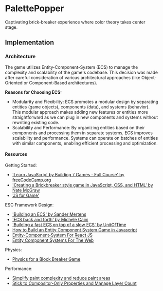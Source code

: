 # PalettePopper

Captivating brick-breaker experience where color theory takes center stage.

## Implementation

### Architecture

The game utilizes Entity-Component-System (ECS) to manage the complexity and scalability of the game's codebase. This decision was made after careful consideration of various architectural approaches (like Object-Oriented or Component-Based architectures).

**Reasons for Choosing ECS:**

* Modularity and Flexibility:
  ECS promotes a modular design by separating entities (game objects), components (data), and systems (behavior). This modular approach makes adding new features or entities more straightforward as we can plug in new components and systems without rewriting existing code.
* Scalability and Performance:
  By organizing entities based on their components and processing them in separate systems, ECS improves scalability and performance. Systems can operate on batches of entities with similar components, enabling efficient processing and optimization.

#### Resources

Getting Started:

* ['Learn JavaScript by Building 7 Games - Full Course' by freeCodeCamp.org](https://youtu.be/ec8vSKJuZTk?si=NRVQajK8dl4IUJ6z)
* ['Creating a Brickbreaker style game in JavaScript, CSS, and HTML' by Nate McGraw](https://nmcgr001.medium.com/)
* ['JS for Game'](https://jsforgames.com)

ESC Framework Design:

* ['Building an ECS' by Sander Mertens](https://ajmmertens.medium.com/building-an-ecs-1-where-are-my-entities-and-components-63d07c7da742)
* ['ECS back and forth' by Michele Caini](https://skypjack.github.io/2019-02-14-ecs-baf-part-1/)
* ['Building a fast ECS on top of a slow ECS' by UnitOfTime](https://youtu.be/71RSWVyOMEY?si=FTp15Vik_aTjxvuH)
* [How to Build an Entity Component System Game in Javascript](http://vasir.net/blog/game-development/how-to-build-entity-component-system-in-javascript)
* [Entity-Component-System For React JS](https://medium.com/@clevyr/entity-component-system-for-react-js-e3ab6e9be776)
* [Entity Component Systems For The Web](https://medium.com/@drvondevious/entity-component-systems-for-the-web-22065c95de4c)

Physics:

* [Physics for a Block Breaker Game](https://www.smilingcatentertainment.com/physics-for-a-block-breaker-game/)

Performance:

* [Simplify paint complexity and reduce paint areas](https://web.dev/articles/simplify-paint-complexity-and-reduce-paint-areas)
* [Stick to Compositor-Only Properties and Manage Layer Count](https://web.dev/articles/stick-to-compositor-only-properties-and-manage-layer-count)
